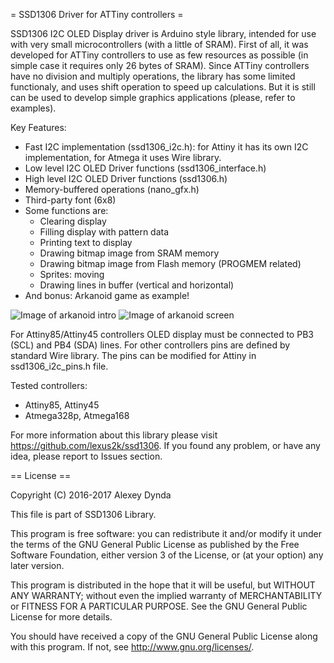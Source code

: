 = SSD1306 Driver for ATTiny controllers =

SSD1306 I2C OLED Display driver is Arduino style library, intended for use with
very small microcontrollers (with a little of SRAM). First of all, it was developed
for ATTiny controllers to use as few resources as possible (in simple case it requires
only 26 bytes of SRAM). Since ATTiny controllers have no division and multiply
operations, the library has some limited functionaly, and uses shift operation
to speed up calculations. But it is still can be used to develop simple graphics
applications (please, refer to examples).

Key Features:

 * Fast I2C implementation (ssd1306_i2c.h): for Attiny it has its own I2C implementation, for Atmega it uses Wire library.
 * Low level I2C OLED Driver functions (ssd1306_interface.h)
 * High level I2C OLED Driver functions (ssd1306.h)
 * Memory-buffered operations (nano_gfx.h)
 * Third-party font (6x8)
 * Some functions are:
   * Clearing display
   * Filling display with pattern data
   * Printing text to display
   * Drawing bitmap image from SRAM memory
   * Drawing bitmap image from Flash memory (PROGMEM related)
   * Sprites: moving
   * Drawing lines in buffer (vertical and horizontal)
 * And bonus: Arkanoid game as example!

![Image of arkanoid intro](https://github.com/lexus2k/ssd1306/blob/master/examples/arkanoid/screenshots/introscreen.png) ![Image of arkanoid screen](https://github.com/lexus2k/ssd1306/blob/master/examples/arkanoid/screenshots/screenshot.png)

For Attiny85/Attiny45 controllers OLED display must be connected to
PB3 (SCL) and PB4 (SDA) lines. For other controllers pins
are defined by standard Wire library. The pins
can be modified for Attiny in ssd1306_i2c_pins.h file.

Tested controllers:
* Attiny85, Attiny45
* Atmega328p, Atmega168

For more information about this library please visit
https://github.com/lexus2k/ssd1306.
If you found any problem, or have any idea, please report to Issues section.

== License ==

Copyright (C) 2016-2017 Alexey Dynda

This file is part of SSD1306 Library.

This program is free software: you can redistribute it and/or modify
it under the terms of the GNU General Public License as published by
the Free Software Foundation, either version 3 of the License, or
(at your option) any later version.

This program is distributed in the hope that it will be useful,
but WITHOUT ANY WARRANTY; without even the implied warranty of
MERCHANTABILITY or FITNESS FOR A PARTICULAR PURPOSE.  See the
GNU General Public License for more details.

You should have received a copy of the GNU General Public License
along with this program.  If not, see <http://www.gnu.org/licenses/>.

